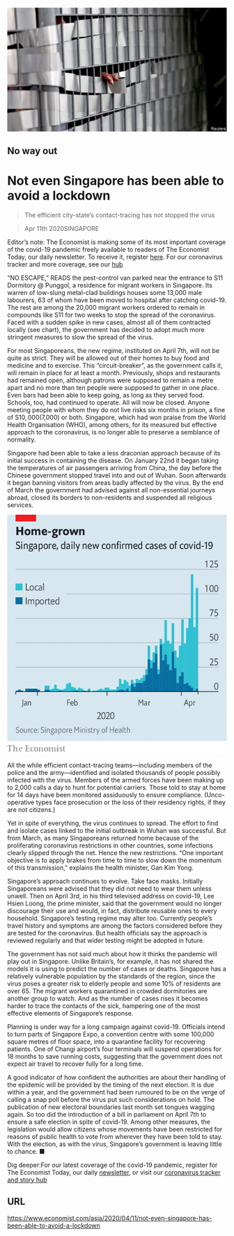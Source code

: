 ![](./images/20200411_ASP006_0.jpg)

## No way out

# Not even Singapore has been able to avoid a lockdown

> The efficient city-state’s contact-tracing has not stopped the virus

> Apr 11th 2020SINGAPORE

Editor’s note: The Economist is making some of its most important coverage of the covid-19 pandemic freely available to readers of The Economist Today, our daily newsletter. To receive it, register [here](https://www.economist.com//newslettersignup). For our coronavirus tracker and more coverage, see our [hub](https://www.economist.com//coronavirus)

“NO ESCAPE,” READS the pest-control van parked near the entrance to S11 Dormitory @ Punggol, a residence for migrant workers in Singapore. Its warren of low-slung metal-clad buildings houses some 13,000 male labourers, 63 of whom have been moved to hospital after catching covid-19. The rest are among the 20,000 migrant workers ordered to remain in compounds like S11 for two weeks to stop the spread of the coronavirus. Faced with a sudden spike in new cases, almost all of them contracted locally (see chart), the government has decided to adopt much more stringent measures to slow the spread of the virus.

For most Singaporeans, the new regime, instituted on April 7th, will not be quite as strict. They will be allowed out of their homes to buy food and medicine and to exercise. This “circuit-breaker”, as the government calls it, will remain in place for at least a month. Previously, shops and restaurants had remained open, although patrons were supposed to remain a metre apart and no more than ten people were supposed to gather in one place. Even bars had been able to keep going, as long as they served food. Schools, too, had continued to operate. All will now be closed. Anyone meeting people with whom they do not live risks six months in prison, a fine of S$10,000 ($7,000) or both. Singapore, which had won praise from the World Health Organisation (WHO), among others, for its measured but effective approach to the coronavirus, is no longer able to preserve a semblance of normality.

Singapore had been able to take a less draconian approach because of its initial success in containing the disease. On January 22nd it began taking the temperatures of air passengers arriving from China, the day before the Chinese government stopped travel into and out of Wuhan. Soon afterwards it began banning visitors from areas badly affected by the virus. By the end of March the government had advised against all non-essential journeys abroad, closed its borders to non-residents and suspended all religious services.

![](./images/20200411_ASC150.png)

All the while efficient contact-tracing teams—including members of the police and the army—identified and isolated thousands of people possibly infected with the virus. Members of the armed forces have been making up to 2,000 calls a day to hunt for potential carriers. Those told to stay at home for 14 days have been monitored assiduously to ensure compliance. (Unco-operative types face prosecution or the loss of their residency rights, if they are not citizens.)

Yet in spite of everything, the virus continues to spread. The effort to find and isolate cases linked to the initial outbreak in Wuhan was successful. But from March, as many Singaporeans returned home because of the proliferating coronavirus restrictions in other countries, some infections clearly slipped through the net. Hence the new restrictions. “One important objective is to apply brakes from time to time to slow down the momentum of this transmission,” explains the health minister, Gan Kim Yong.

Singapore’s approach continues to evolve. Take face masks. Initially Singaporeans were advised that they did not need to wear them unless unwell. Then on April 3rd, in his third televised address on covid-19, Lee Hsien Loong, the prime minister, said that the government would no longer discourage their use and would, in fact, distribute reusable ones to every household. Singapore’s testing regime may alter too. Currently people’s travel history and symptoms are among the factors considered before they are tested for the coronavirus. But health officials say the approach is reviewed regularly and that wider testing might be adopted in future.

The government has not said much about how it thinks the pandemic will play out in Singapore. Unlike Britain’s, for example, it has not shared the models it is using to predict the number of cases or deaths. Singapore has a relatively vulnerable population by the standards of the region, since the virus poses a greater risk to elderly people and some 10% of residents are over 65. The migrant workers quarantined in crowded dormitories are another group to watch. And as the number of cases rises it becomes harder to trace the contacts of the sick, hampering one of the most effective elements of Singapore’s response.

Planning is under way for a long campaign against covid-19. Officials intend to turn parts of Singapore Expo, a convention centre with some 100,000 square metres of floor space, into a quarantine facility for recovering patients. One of Changi airport’s four terminals will suspend operations for 18 months to save running costs, suggesting that the government does not expect air travel to recover fully for a long time.

A good indicator of how confident the authorities are about their handling of the epidemic will be provided by the timing of the next election. It is due within a year, and the government had been rumoured to be on the verge of calling a snap poll before the virus put such considerations on hold. The publication of new electoral boundaries last month set tongues wagging again. So too did the introduction of a bill in parliament on April 7th to ensure a safe election in spite of covid-19. Among other measures, the legislation would allow citizens whose movements have been restricted for reasons of public health to vote from wherever they have been told to stay. With the election, as with the virus, Singapore’s government is leaving little to chance. ■

Dig deeper:For our latest coverage of the covid-19 pandemic, register for The Economist Today, our daily [newsletter](https://www.economist.com//newslettersignup), or visit our [coronavirus tracker and story hub](https://www.economist.com//coronavirus)

## URL

https://www.economist.com/asia/2020/04/11/not-even-singapore-has-been-able-to-avoid-a-lockdown
